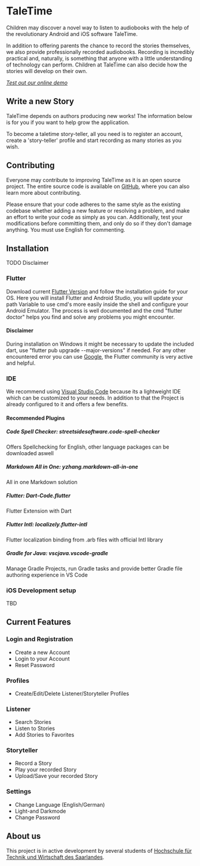 # TaleTime

Children may discover a novel way to listen to audiobooks with the help of the revolutionary Android and iOS software TaleTime.

In addition to offering parents the chance to record the stories themselves, we also provide professionally recorded audiobooks. Recording is incredibly practical and, naturally, is something that anyone with a little understanding of technology can perform. Children at TaleTime can also decide how the stories will develop on their own.

<!-- <div class="d-lg-none">
    <p class="lead">
        <a href="app">Test out our online demo!</a>
    </p>
</div> -->
*[Test out our online demo](https://taletime-2022.web.app/#/)*

## Write a new Story

TaleTime depends on authors producing new works! The information below is for you if you want to help grow the application.

To become a taletime story-teller, all you need is to register an account, create a 'story-teller' profile and start recording as many stories as you wish. 


## Contributing

Everyone may contribute to improving TaleTime as it is an open source project. The entire source code is available on [GitHub](https://github.com/TaleTime/TaleTime_2/tree/main/taletime),  where you can also learn more about contributing.

Please ensure that your code adheres to the same style as the existing codebase whether adding a new feature or resolving a problem, and make an effort to write your code as simply as you can. Additionally, test your modifications before committing them, and only do so if they don't damage anything. You must use English for commenting.
## Installation
TODO Disclaimer
### Flutter
Download current [Flutter Version](https://docs.flutter.dev/get-started/install) and follow the installation guide for your OS. Here you will install Flutter and Android Studio, you will update your path Variable to use cmd's more easily inside the shell and configure your Android Emulator. The process is well documented and the cmd "flutter doctor" helps you find and solve any problems you might encounter. 
#### Disclaimer
During installation on Windows it might be necessary to update the included dart, use "flutter pub upgrade --major-versions" if needed. For any other encountered error you can use [Google](https://www.google.de/), the Flutter community is very active and helpful.

### IDE
We recommend using [Visual Studio Code](https://code.visualstudio.com/) because its a lightweight IDE which can be customized to your needs. In addition to that the Project is already configured to it and offers a few benefits.
#### Recommended Plugins
##### Code Spell Checker: streetsidesoftware.code-spell-checker
Offers Spellchecking for English, other language packages can be downloaded aswell 
##### Markdown All in One: yzhang.markdown-all-in-one
All in one Markdown solution
##### Flutter: Dart-Code.flutter
Flutter Extension with Dart
##### Flutter Intl: localizely.flutter-intl
Flutter localization binding from .arb files with official Intl library
##### Gradle for Java: vscjava.vscode-gradle
Manage Gradle Projects, run Gradle tasks and provide better Gradle file authoring experience in VS Code

### iOS Development setup 
TBD  
## Current Features

### Login and Registration

- Create a new Account
- Login to your Account
- Reset Password

### Profiles

- Create/Edit/Delete Listener/Storyteller Profiles

### Listener

- Search Stories
- Listen to Stories
- Add Stories to Favorites

### Storyteller

- Record a Story
- Play your recorded Story
- Upload/Save your recorded Story

### Settings

- Change Language (English/German)
- Light-and Darkmode
- Change Password


## About us

This project is in active development by several students of [Hochschule für Technik und Wirtschaft des Saarlandes](http://www.htwsaar.de).

